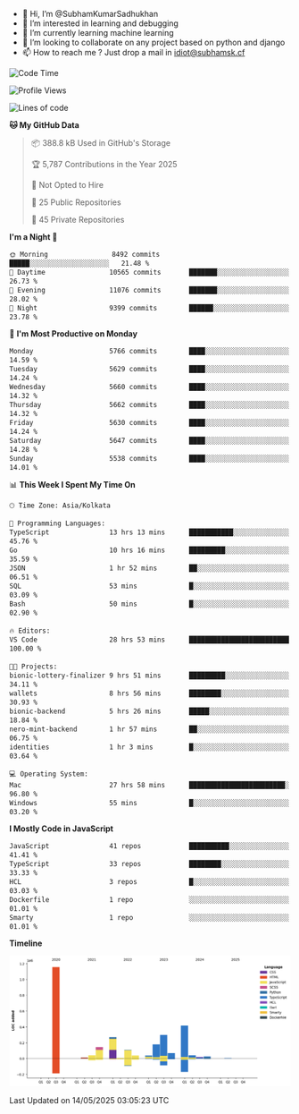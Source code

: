 - 👋 Hi, I’m @SubhamKumarSadhukhan
- 👀 I’m interested in learning and debugging
- 🌱 I’m currently learning machine learning
- 💞️ I’m looking to collaborate on any project based on python and django
- 📫 How to reach me ?
      Just drop a mail in idiot@subhamsk.cf

<!---
SubhamKumarSadhukhan/SubhamKumarSadhukhan is a ✨ special ✨ repository because its `README.md` (this file) appears on your GitHub profile.
You can click the Preview link to take a look at your changes.
--->


<!--START_SECTION:waka-->
![Code Time](http://img.shields.io/badge/Code%20Time-2%2C904%20hrs%2045%20mins-blue)

![Profile Views](http://img.shields.io/badge/Profile%20Views-0-blue)

![Lines of code](https://img.shields.io/badge/From%20Hello%20World%20I%27ve%20Written-2.9%20million%20lines%20of%20code-blue)

**🐱 My GitHub Data** 

> 📦 388.8 kB Used in GitHub's Storage 
 > 
> 🏆 5,787 Contributions in the Year 2025
 > 
> 🚫 Not Opted to Hire
 > 
> 📜 25 Public Repositories 
 > 
> 🔑 45 Private Repositories 
 > 
**I'm a Night 🦉** 

```text
🌞 Morning                8492 commits        █████░░░░░░░░░░░░░░░░░░░░   21.48 % 
🌆 Daytime                10565 commits       ███████░░░░░░░░░░░░░░░░░░   26.73 % 
🌃 Evening                11076 commits       ███████░░░░░░░░░░░░░░░░░░   28.02 % 
🌙 Night                  9399 commits        ██████░░░░░░░░░░░░░░░░░░░   23.78 % 
```
📅 **I'm Most Productive on Monday** 

```text
Monday                   5766 commits        ████░░░░░░░░░░░░░░░░░░░░░   14.59 % 
Tuesday                  5629 commits        ████░░░░░░░░░░░░░░░░░░░░░   14.24 % 
Wednesday                5660 commits        ████░░░░░░░░░░░░░░░░░░░░░   14.32 % 
Thursday                 5662 commits        ████░░░░░░░░░░░░░░░░░░░░░   14.32 % 
Friday                   5630 commits        ████░░░░░░░░░░░░░░░░░░░░░   14.24 % 
Saturday                 5647 commits        ████░░░░░░░░░░░░░░░░░░░░░   14.28 % 
Sunday                   5538 commits        ████░░░░░░░░░░░░░░░░░░░░░   14.01 % 
```


📊 **This Week I Spent My Time On** 

```text
🕑︎ Time Zone: Asia/Kolkata

💬 Programming Languages: 
TypeScript               13 hrs 13 mins      ███████████░░░░░░░░░░░░░░   45.76 % 
Go                       10 hrs 16 mins      █████████░░░░░░░░░░░░░░░░   35.59 % 
JSON                     1 hr 52 mins        ██░░░░░░░░░░░░░░░░░░░░░░░   06.51 % 
SQL                      53 mins             █░░░░░░░░░░░░░░░░░░░░░░░░   03.09 % 
Bash                     50 mins             █░░░░░░░░░░░░░░░░░░░░░░░░   02.90 % 

🔥 Editors: 
VS Code                  28 hrs 53 mins      █████████████████████████   100.00 % 

🐱‍💻 Projects: 
bionic-lottery-finalizer 9 hrs 51 mins       █████████░░░░░░░░░░░░░░░░   34.11 % 
wallets                  8 hrs 56 mins       ████████░░░░░░░░░░░░░░░░░   30.93 % 
bionic-backend           5 hrs 26 mins       █████░░░░░░░░░░░░░░░░░░░░   18.84 % 
nero-mint-backend        1 hr 57 mins        ██░░░░░░░░░░░░░░░░░░░░░░░   06.75 % 
identities               1 hr 3 mins         █░░░░░░░░░░░░░░░░░░░░░░░░   03.64 % 

💻 Operating System: 
Mac                      27 hrs 58 mins      ████████████████████████░   96.80 % 
Windows                  55 mins             █░░░░░░░░░░░░░░░░░░░░░░░░   03.20 % 
```

**I Mostly Code in JavaScript** 

```text
JavaScript               41 repos            ██████████░░░░░░░░░░░░░░░   41.41 % 
TypeScript               33 repos            ████████░░░░░░░░░░░░░░░░░   33.33 % 
HCL                      3 repos             █░░░░░░░░░░░░░░░░░░░░░░░░   03.03 % 
Dockerfile               1 repo              ░░░░░░░░░░░░░░░░░░░░░░░░░   01.01 % 
Smarty                   1 repo              ░░░░░░░░░░░░░░░░░░░░░░░░░   01.01 % 
```



**Timeline**

![Lines of Code chart](https://raw.githubusercontent.com/SubhamKumarSadhukhan/SubhamKumarSadhukhan/main/assets/bar_graph.png)


 Last Updated on 14/05/2025 03:05:23 UTC
<!--END_SECTION:waka-->
